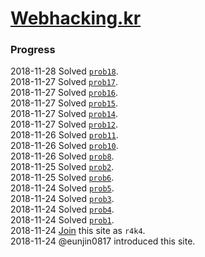 # [Webhacking.kr](http://webhacking.kr/)

### Progress
2018-11-28 Solved [`prob18`](./prob18).  
2018-11-27 Solved [`prob17`](./prob17).  
2018-11-27 Solved [`prob16`](./prob16).  
2018-11-27 Solved [`prob15`](./prob15).  
2018-11-27 Solved [`prob14`](./prob14).  
2018-11-27 Solved [`prob12`](./prob12).  
2018-11-26 Solved [`prob11`](./prob11).  
2018-11-26 Solved [`prob10`](./prob10).  
2018-11-26 Solved [`prob8`](./prob8).  
2018-11-25 Solved [`prob2`](./prob2).  
2018-11-25 Solved [`prob6`](./prob6).  
2018-11-24 Solved [`prob5`](./prob5).  
2018-11-24 Solved [`prob3`](./prob3).  
2018-11-24 Solved [`prob4`](./prob4).  
2018-11-24 Solved [`prob1`](./prob1).  
2018-11-24 [Join](./join) this site as `r4k4`.  
2018-11-24 @eunjin0817 introduced this site.  